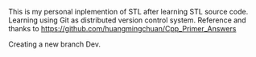 This is my personal inplemention of STL after learning STL source code.
Learning using Git as distributed version control system.
Reference and thanks to https://github.com/huangmingchuan/Cpp_Primer_Answers

Creating a new branch Dev.
